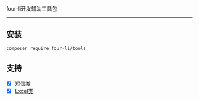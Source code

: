 four-li开发辅助工具包
___


## 安装
```bash
composer require four-li/tools
```


## 支持

- [x] [短信类](/src/Document/sms.md) 
- [x] [Excel类](/src/Document/)
